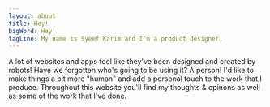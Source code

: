 ```yaml
---
layout: about
title: Hey!
bigWord: Hey!
tagLine: My name is Syeef Karim and I'm a product designer.
---
```


A lot of websites and apps feel like they've been designed and created by robots! Have we forgotten who's going to be using it? A person! I'd like to make things a bit more "human" and add a personal touch to the work that I produce. Throughout this website you'll find my thoughts & opinons as well as some of the work that I've done.
